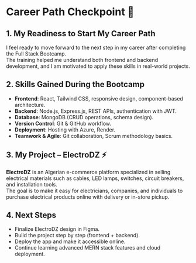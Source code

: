 # Career Path Checkpoint 🚀

## 1. My Readiness to Start My Career Path
I feel ready to move forward to the next step in my career after completing the Full Stack Bootcamp.  
The training helped me understand both frontend and backend development, and I am motivated to apply these skills in real-world projects.  

## 2. Skills Gained During the Bootcamp
- **Frontend**: React, Tailwind CSS, responsive design, component-based architecture.  
- **Backend**: Node.js, Express.js, REST APIs, authentication with JWT.  
- **Database**: MongoDB (CRUD operations, schema design).  
- **Version Control**: Git & GitHub workflow.  
- **Deployment**: Hosting with Azure, Render.  
- **Teamwork & Agile**: Git collaboration, Scrum methodology basics.  

## 3. My Project – ElectroDZ ⚡
**ElectroDZ** is an Algerian e-commerce platform specialized in selling electrical materials such as cables, LED lamps, switches, circuit breakers, and installation tools.  
The goal is to make it easy for electricians, companies, and individuals to purchase electrical products online with delivery or in-store pickup.  

## 4. Next Steps
- Finalize ElectroDZ design in Figma.  
- Build the project step by step (frontend + backend).  
- Deploy the app and make it accessible online.  
- Continue learning advanced MERN stack features and cloud deployment.  
